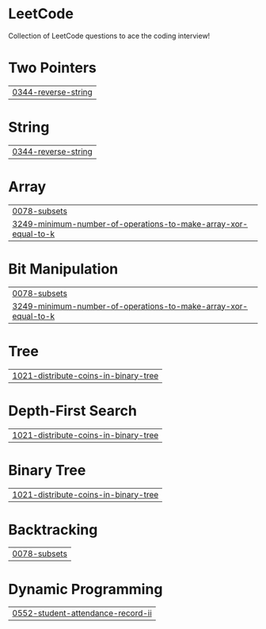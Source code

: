 # LeetCode
Collection of LeetCode questions to ace the coding interview!


# Two Pointers
|  |
| ------- |
| [0344-reverse-string](https://github.com/prathameshratthe/LeetCode/tree/master/0344-reverse-string) |
# String
|  |
| ------- |
| [0344-reverse-string](https://github.com/prathameshratthe/LeetCode/tree/master/0344-reverse-string) |
# Array
|  |
| ------- |
| [0078-subsets](https://github.com/prathameshratthe/LeetCode/tree/master/0078-subsets) |
| [3249-minimum-number-of-operations-to-make-array-xor-equal-to-k](https://github.com/prathameshratthe/LeetCode/tree/master/3249-minimum-number-of-operations-to-make-array-xor-equal-to-k) |
# Bit Manipulation
|  |
| ------- |
| [0078-subsets](https://github.com/prathameshratthe/LeetCode/tree/master/0078-subsets) |
| [3249-minimum-number-of-operations-to-make-array-xor-equal-to-k](https://github.com/prathameshratthe/LeetCode/tree/master/3249-minimum-number-of-operations-to-make-array-xor-equal-to-k) |
# Tree
|  |
| ------- |
| [1021-distribute-coins-in-binary-tree](https://github.com/prathameshratthe/LeetCode/tree/master/1021-distribute-coins-in-binary-tree) |
# Depth-First Search
|  |
| ------- |
| [1021-distribute-coins-in-binary-tree](https://github.com/prathameshratthe/LeetCode/tree/master/1021-distribute-coins-in-binary-tree) |
# Binary Tree
|  |
| ------- |
| [1021-distribute-coins-in-binary-tree](https://github.com/prathameshratthe/LeetCode/tree/master/1021-distribute-coins-in-binary-tree) |
# Backtracking
|  |
| ------- |
| [0078-subsets](https://github.com/prathameshratthe/LeetCode/tree/master/0078-subsets) |
# Dynamic Programming
|  |
| ------- |
| [0552-student-attendance-record-ii](https://github.com/prathameshratthe/LeetCode/tree/master/0552-student-attendance-record-ii) |